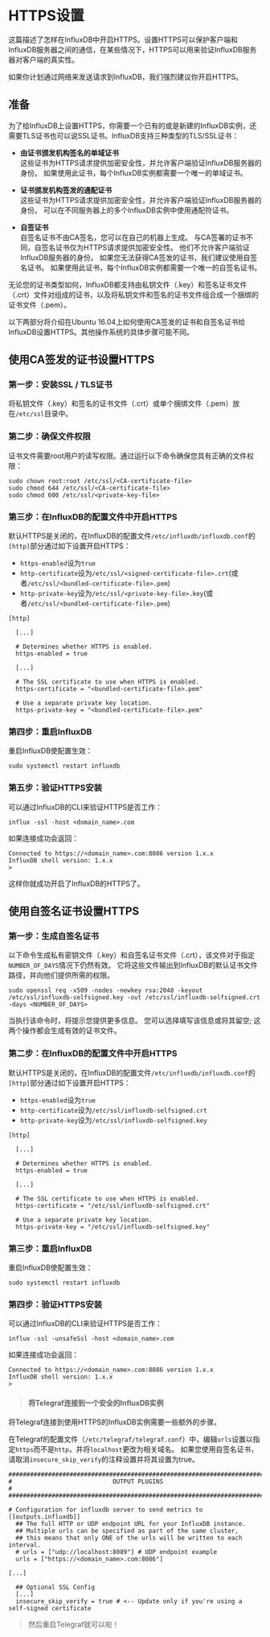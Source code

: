 # HTTPS设置

这篇描述了怎样在InfluxDB中开启HTTPS。设置HTTPS可以保护客户端和InfluxDB服务器之间的通信，在某些情况下，HTTPS可以用来验证InfluxDB服务器对客户端的真实性。

如果你计划通过网络来发送请求到InfluxDB，我们强烈建议你开启HTTPS。

## 准备
为了给InfluxDB上设置HTTPS，你需要一个已有的或是新建的InfluxDB实例，还需要TLS证书也可以说SSL证书。InfluxDB支持三种类型的TLS/SSL证书：

* **由证书颁发机构签名的单域证书**  
 这些证书为HTTPS请求提供加密安全性，并允许客户端验证InfluxDB服务器的身份。 如果使用此证书，每个InfluxDB实例都需要一个唯一的单域证书。
 
* **证书颁发机构签发的通配证书**  
这些证书为HTTPS请求提供加密安全性，并允许客户端验证InfluxDB服务器的身份。 可以在不同服务器上的多个InfluxDB实例中使用通配符证书。

* **自签证书**  
自签名证书不由CA签名，您可以在自己的机器上生成。 与CA签署的证书不同，自签名证书仅为HTTPS请求提供加密安全性。 他们不允许客户端验证InfluxDB服务器的身份。 如果您无法获得CA签发的证书，我们建议使用自签名证书。 如果使用此证书，每个InfluxDB实例都需要一个唯一的自签名证书。

无论您的证书类型如何，InfluxDB都支持由私钥文件（.key）和签名证书文件（.crt）文件对组成的证书，以及将私钥文件和签名的证书文件组合成一个捆绑的证书文件（.pem）。

以下两部分将介绍在Ubuntu 16.04上如何使用CA签发的证书和自签名证书给InfluxDB设置HTTPS。其他操作系统的具体步骤可能不同。

## 使用CA签发的证书设置HTTPS

### 第一步：安装SSL / TLS证书
将私钥文件（.key）和签名的证书文件（.crt）或单个捆绑文件（.pem）放在`/etc/ssl`目录中。

### 第二步：确保文件权限
证书文件需要root用户的读写权限。通过运行以下命令确保您具有正确的文件权限：

```
sudo chown root:root /etc/ssl/<CA-certificate-file>
sudo chmod 644 /etc/ssl/<CA-certificate-file>
sudo chmod 600 /etc/ssl/<private-key-file>
```

### 第三步：在InfluxDB的配置文件中开启HTTPS
默认HTTPS是关闭的，在InfluxDB的配置文件`/etc/influxdb/influxdb.conf`的`[http]`部分通过如下设置开启HTTPS：

* `https-enabled`设为`true`
* `http-certificate`设为`/etc/ssl/<signed-certificate-file>.crt`(或者`/etc/ssl/<bundled-certificate-file>.pem`)
* `http-private-key`设为`/etc/ssl/<private-key-file>.key`(或者`/etc/ssl/<bundled-certificate-file>.pem`)

```
[http]

  [...]

  # Determines whether HTTPS is enabled.
  https-enabled = true

  [...]

  # The SSL certificate to use when HTTPS is enabled.
  https-certificate = "<bundled-certificate-file>.pem"

  # Use a separate private key location.
  https-private-key = "<bundled-certificate-file>.pem"
```

### 第四步：重启InfluxDB
重启InfluxDB使配置生效：

```
sudo systemctl restart influxdb
```

### 第五步：验证HTTPS安装
可以通过InfluxDB的CLI来验证HTTPS是否工作：

```
influx -ssl -host <domain_name>.com
```
如果连接成功会返回：

```
Connected to https://<domain_name>.com:8086 version 1.x.x
InfluxDB shell version: 1.x.x
>
```

这样你就成功开启了InfluxDB的HTTPS了。

## 使用自签名证书设置HTTPS
### 第一步：生成自签名证书
以下命令生成私有密钥文件（.key）和自签名证书文件（.crt），该文件对于指定`NUMBER_OF_DAYS`情况下仍然有效。 它将这些文件输出到InfluxDB的默认证书文件路径，并向他们提供所需的权限。

```
sudo openssl req -x509 -nodes -newkey rsa:2048 -keyout /etc/ssl/influxdb-selfsigned.key -out /etc/ssl/influxdb-selfsigned.crt -days <NUMBER_OF_DAYS>
```

当执行该命令时，将提示您提供更多信息。 您可以选择填写该信息或将其留空; 这两个操作都会生成有效的证书文件。

### 第二步：在InfluxDB的配置文件中开启HTTPS

默认HTTPS是关闭的，在InfluxDB的配置文件`/etc/influxdb/influxdb.conf`的`[http]`部分通过如下设置开启HTTPS：

* `https-enabled`设为`true`
* `http-certificate`设为`/etc/ssl/influxdb-selfsigned.crt`
* `http-private-key`设为`/etc/ssl/influxdb-selfsigned.key`

```
[http]

  [...]

  # Determines whether HTTPS is enabled.
  https-enabled = true

  [...]

  # The SSL certificate to use when HTTPS is enabled.
  https-certificate = "/etc/ssl/influxdb-selfsigned.crt"

  # Use a separate private key location.
  https-private-key = "/etc/ssl/influxdb-selfsigned.key"
```

### 第三步：重启InfluxDB
重启InfluxDB使配置生效：

```
sudo systemctl restart influxdb
```

### 第四步：验证HTTPS安装
可以通过InfluxDB的CLI来验证HTTPS是否工作：

```
influx -ssl -unsafeSsl -host <domain_name>.com
```
如果连接成功会返回：

```
Connected to https://<domain_name>.com:8086 version 1.x.x
InfluxDB shell version: 1.x.x
>
```

>#### 将Telegraf连接到一个安全的InfluxDB实例
将Telegraf连接到使用HTTPS的InfluxDB实例需要一些额外的步骤。 
>
在Telegraf的配置文件（`/etc/telegraf/telegraf.conf`）中，编辑`urls`设置以指定`https`而不是`http`，并将`localhost`更改为相关域名。 如果您使用自签名证书，请取消`insecure_skip_verify`的注释设置并将其设置为true。

```
###############################################################################
#                            OUTPUT PLUGINS                                   #
###############################################################################

# Configuration for influxdb server to send metrics to
[[outputs.influxdb]]
  ## The full HTTP or UDP endpoint URL for your InfluxDB instance.
  ## Multiple urls can be specified as part of the same cluster,
  ## this means that only ONE of the urls will be written to each interval.
  # urls = ["udp://localhost:8089"] # UDP endpoint example
  urls = ["https://<domain_name>.com:8086"]

[...]

  ## Optional SSL Config
  [...]
  insecure_skip_verify = true # <-- Update only if you're using a self-signed certificate
```
>然后重启Telegraf就可以啦！